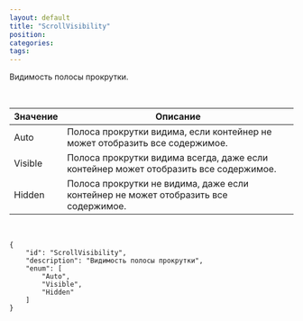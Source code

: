 ```yaml
---
layout: default
title: "ScrollVisibility"
position: 
categories: 
tags: 
---
```


Видимость полосы прокрутки.

 

|Значение|Описание|
|--------|--------|
|Auto|Полоса прокрутки видима, если контейнер не может отобразить все содержимое.|
|Visible|Полоса прокрутки видима всегда, даже если контейнер может отобразить все содержимое.|
|Hidden|Полоса прокрутки не видима, даже если контейнер не может отобразить все содержимое.|

    

```
{
	"id": "ScrollVisibility",
	"description": "Видимость полосы прокрутки",
	"enum": [
		"Auto",
		"Visible",
		"Hidden"
	]
}
```

 

 

